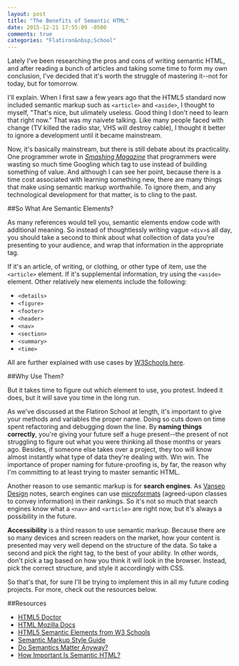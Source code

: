 ```yaml
---
layout: post
title: "The Benefits of Semantic HTML"
date: 2015-12-21 17:55:09 -0500
comments: true
categories: "Flatiron&nbsp;School"
---
```


Lately I've been researching the pros and cons of writing semantic HTML, and after reading a bunch of articles and taking some time to form my own conclusion, I've decided that it's worth the struggle of mastering it--not for today, but for tomorrow. 

I'll explain. When I first saw a few years ago that the HTML5 standard now included semantic markup such as `<article>` and `<aside>`, I thought to myself, "That's nice, but ulimately useless. Good thing I don't need to learn that right now." That was my naivete talking. Like many people faced with change (TV killed the radio star, VHS will destroy cable), I thought it better to ignore a development until it became mainstream. 

Now, it's basically mainstream, but there is still debate about its practicality. One programmer wrote in [*Smashing Magazine*](http://coding.smashingmagazine.com/2011/11/11/our-pointless-pursuit-of-semantic-value/) that programmers were wasting so much time Googling which tag to use instead of building something of value. And although I can see her point, because there is a time cost associated with learning something new, there are many things that make using semantic markup worthwhile. To ignore them, and any technological development for that matter, is to cling to the past. 

##So What Are Semantic Elements? 

As many references would tell you, semantic elements endow code with additional meaning. So instead of thoughtlessly writing vague `<div>`s all day, you should take a second to think about what collection of data you're presenting to your audience, and wrap that information in the appropriate tag. 

If it's an article, of writing, or clothing, or other type of item, use the `<article>` element. If it's supplemental information, try using the `<aside>` element. Other relatively new elements include the following: 

+ `<details>`
+ `<figure>`
+ `<footer>`
+ `<header>`
+ `<nav>`
+ `<section>`
+ `<summary>`
+ `<time>`

All are further explained with use cases by [W3Schools here](http://www.w3schools.com/html/html5_semantic_elements.asp).

<!-- more -->
##Why Use Them?

But it takes time to figure out which element to use, you protest. Indeed it does, but it will save you time in the long run. 

As we've discussed at the Flatiron School at length, it's important to give your methods and variables the proper name. Doing so cuts down on time spent refactoring and debugging down the line. By **naming things correctly**, you're giving your future self a huge present--the present of not struggling to figure out what you were thinking all those months or years ago. Besides, if someone else takes over a project, they too will know almost instantly what type of data they're dealing with. Win win. The importance of proper naming for future-proofing is, by far, the reason why I'm committing to at least trying to master semantic HTML. 

Another reason to use semantic markup is for **search engines**. As [Vanseo Design](http://vanseodesign.com/web-design/semantic-html/) notes, search engines can use [microformats](http://vanseodesign.com/web-design/microformats-what-how-why/) (agreed-upon classes to convey information) in their rankings. So it's not so much that search engines know what a `<nav>` and `<article>` are right now, but it's always a possibility in the future. 

**Accessibility** is a third reason to use semantic markup. Because there are so many devices and screen readers on the market, how your content is presented may very well depend on the structure of the data. So take a second and pick the right tag, to the best of your ability. In other words, don't pick a tag based on how you think it will look in the browser. Instead, pick the correct structure, and style it accordingly with CSS. 

So that's that, for sure I'll be trying to implement this in all my future coding projects. For more, check out the resources below. 

##Resources
* [HTML5 Doctor](http://html5doctor.com/lets-talk-about-semantics/)
* [HTML Mozilla Docs](https://developer.mozilla.org/en-US/docs/Web/HTML/Element)
* [HTML5 Semantic Elements from W3 Schools](http://www.w3schools.com/html/html5_semantic_elements.asp)
* [Semantic Markup Style Guide](http://webstyleguide.com/wsg3/5-site-structure/2-semantic-markup.html)
* [Do Semantics Matter Anyway?](http://www.smashingmagazine.com/2011/11/html5-semantics/)
* [How Important Is Semantic HTML?](http://vanseodesign.com/web-design/semantic-html/)
